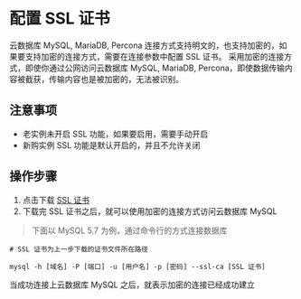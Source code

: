 # 配置 SSL 证书 
云数据库 MySQL, MariaDB, Percona 连接方式支持明文的，也支持加密的，如果要支持加密的连接方式，需要在连接参数中配置 SSL 证书。
采用加密的连接方式，即使你通过公网访问云数据库 MySQL, MariaDB, Percona，即使数据传输内容被截获，传输内容也是被加密的，无法被识别。

## 注意事项
* 老实例未开启 SSL 功能，如果要启用，需要手动开启
* 新购实例 SSL 功能是默认开启的，并且不允许关闭

## 操作步骤
1. 点击下载 [SSL 证书](https://jddb-common-public.s3.cn-north-1.jdcloud-oss.com/jdcloud-rds-ca.pem)
2. 下载完 SSL 证书之后，就可以使用加密的连接方式访问云数据库 MySQL

> 下面以 MySQL 5.7 为例，通过命令行的方式连接数据库

```
# SSL 证书为上一步下载的证书文件所在路径

mysql -h [域名] -P [端口] -u [用户名] -p [密码] --ssl-ca [SSL 证书]
```

当成功连接上云数据库 MySQL 之后，就表示加密的连接已经成功建立

